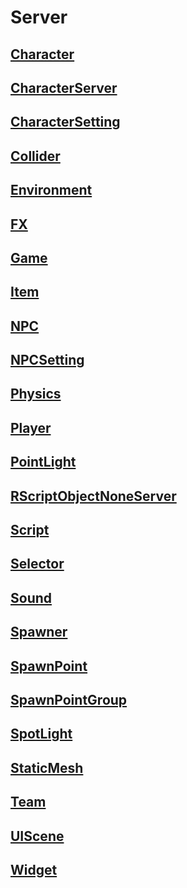 # Server

## [**Character**](character.md)

## [**CharacterServer**](characterserver.md)

## [**CharacterSetting**](charactersetting.md)

## [**Collider**](collider.md)

## [**Environment**](environment.md)

## [**FX**](fx.md)

## [**Game**](game.md)

## [**Item**](item.md)

## [**NPC**](npc.md)

## [**NPCSetting**](npcsetting.md)

## [**Physics**](physics.md)

## [**Player**](player.md)

## [**PointLight**](pointlight.md)

## [**RScriptObjectNoneServer**](rscriptobjectnoneserver.md)

## [**Script**](script.md)

## [**Selector**](selector.md)

## [**Sound**](sound.md)

## [**Spawner**](spawner.md)

## [**SpawnPoint**](spawnpoint.md)

## [**SpawnPointGroup**](spawnpointgroup.md)

## [**SpotLight**](spotlight.md)

## [**StaticMesh**](staticmesh.md)

## [**Team**](team.md)

## [**UIScene**](uiscene.md)

## [**Widget**](widget.md)

